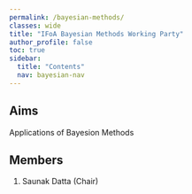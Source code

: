 ```yaml
---
permalink: /bayesian-methods/
classes: wide
title: "IFoA Bayesian Methods Working Party"
author_profile: false
toc: true
sidebar:
  title: "Contents"
  nav: bayesian-nav
---
```



## Aims
Applications of Bayesion Methods

## Members
1.  Saunak Datta (Chair) 

